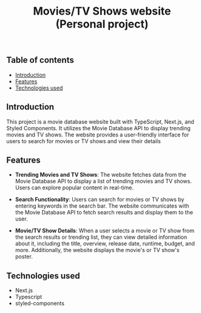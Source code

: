 <h1 align="center">
  Movies/TV Shows website
  <br>
  (Personal project)
</h1>
<br>


## Table of contents
- [Introduction](#introduction)
- [Features](#features)
- [Technologies used](#technologies-used)



## Introduction
This project is a movie database website built with TypeScript, Next.js, and Styled Components. It utilizes the Movie Database API to display trending movies and TV shows. The website provides a user-friendly interface for users to search for movies or TV shows and view their details

## Features
- **Trending Movies and TV Shows**: The website fetches data from the Movie Database API to display a list of trending movies and TV shows. Users can explore popular content in real-time.

- **Search Functionality**: Users can search for movies or TV shows by entering keywords in the search bar. The website communicates with the Movie Database API to fetch search results and display them to the user.

- **Movie/TV Show Details**: When a user selects a movie or TV show from the search results or trending list, they can view detailed information about it, including the title, overview, release date, runtime, budget, and more. Additionally, the website displays the movie's or TV show's poster.

## Technologies used
- Next.js
- Typescript
- styled-components
